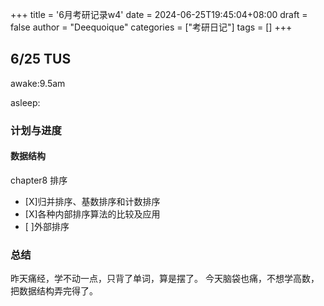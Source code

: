 +++
title = '6月考研记录w4'
date = 2024-06-25T19:45:04+08:00
draft = false
author = "Deequoique"
categories = ["考研日记"]
tags = []
+++

## 6/25 TUS
awake:9.5am

asleep:

### 计划与进度
#### 数据结构
chapter8 排序
- [X]归并排序、基数排序和计数排序
- [X]各种内部排序算法的比较及应用
- [ ]外部排序

### 总结
昨天痛经，学不动一点，只背了单词，算是摆了。
今天脑袋也痛，不想学高数，把数据结构弄完得了。
